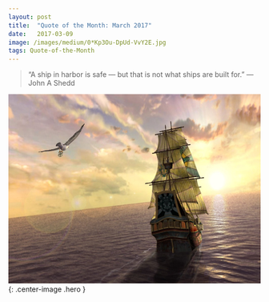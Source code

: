 ```yaml
---
layout:	post
title:	"Quote of the Month: March 2017"
date:	2017-03-09
image: /images/medium/0*Kp3Ou-DpUd-VvY2E.jpg
tags: Quote-of-the-Month
---
```


> “A ship in harbor is safe — but that is not what ships are built for.”
> — John A Shedd

![](/images/medium/0*Kp3Ou-DpUd-VvY2E.jpg){: .center-image .hero }